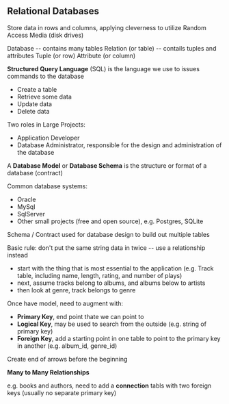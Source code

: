 ## Relational Databases ##

Store data in rows and columns, applying cleverness to utilize Random Access Media (disk drives)

Database -- contains many tables
Relation (or table) -- contails tuples and attributes
Tuple (or row)
Attribute (or column)

**Structured Query Language** (SQL) is the language we use to issues commands to the database
- Create a table
- Retrieve some data
- Update data
- Delete data

Two roles in Large Projects:
- Application Developer
- Database Administrator, responsible for the design and administration of the database

A **Database Model** or **Database Schema** is the structure or format of a database (contract)

Common database systems:
- Oracle
- MySql
- SqlServer
- Other small projects (free and open source), e.g. Postgres, SQLite

Schema / Contract used for database design to build out multiple tables

Basic rule: don't put the same string data in twice -- use a relationship instead
- start with the thing that is most essential to the application (e.g. Track table, including name, length, rating, and number of plays)
- next, assume tracks belong to albums, and albums below to artists
- then look at genre, track belongs to genre

Once have model, need to augment with:
- **Primary Key**, end point thate we can point to
- **Logical Key**, may be used to search from the outside (e.g. string of primary key)
- **Foreign Key**, add a starting point in one table to point to the primary key in another (e.g. album_id, genre_id)

Create end of arrows before the beginning 

**Many to Many Relationships**

e.g. books and authors, need to add a **connection** tabls with two foreign keys (usually no separate primary key)